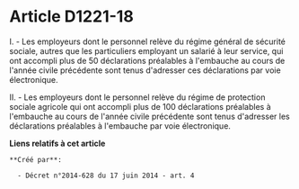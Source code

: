# Article D1221-18

I. - Les employeurs dont le personnel relève du régime général de  sécurité sociale, autres que les particuliers employant un
salarié à  leur service, qui ont accompli plus de 50 déclarations préalables à  l'embauche au cours de l'année civile
précédente sont tenus d'adresser  ces déclarations par voie électronique. 

II. - Les  employeurs dont le personnel relève du régime de protection sociale  agricole qui ont accompli plus de 100
déclarations préalables à  l'embauche au cours de l'année civile précédente sont tenus d'adresser  les déclarations
préalables à l'embauche par voie électronique.

**Liens relatifs à cet article**

	**Créé par**:

	  - Décret n°2014-628 du 17 juin 2014 - art. 4
